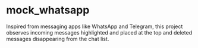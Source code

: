# mock_whatsapp
Inspired from messaging apps like WhatsApp and Telegram, this project observes incoming messages highlighted and placed at the top and deleted messages disappearing from the chat list.

